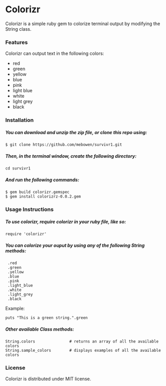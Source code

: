 # Colorizr

Colorizr is a simple ruby gem to colorize terminal output by modifying the String class. 

### Features

Colorizr can output text in the following colors:
* red
* green
* yellow
* blue
* pink
* light blue
* white
* light grey
* black


### Installation 

##### You can download and unzip the zip file, or clone this repo using:
``` 
$ git clone https://github.com/mebowen/survivr1.git
```

##### Then, in the terminal window, create the following directory:
``` 
cd survivr1
```

##### And run the following commands:
``` 
$ gem build colorizr.gemspec
$ gem install colorizrz-0.0.2.gem
```

### Usage Instructions

##### To use colorizr, require colorizr in your ruby file, like so:
``` 
require 'colorizr' 
``` 

##### You can colorize your ouput by using any of the following String methods:
```
 .red
 .green
 .yellow
 .blue
 .pink
 .light_blue
 .white
 .light_grey
 .black
```

Example:
```
puts "This is a green string.".green
```

##### Other available Class methods:
```
String.colors               # returns an array of all the available colors
String.sample_colors        # displays examples of all the available colors
```

### License
Colorizr is distributed under MIT license. 





